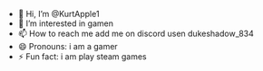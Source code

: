 - 👋 Hi, I’m @KurtApple1
- 👀 I’m interested in gamen
- 📫 How to reach me add me on discord usen dukeshadow_834
- 😄 Pronouns: i am a gamer
- ⚡ Fun fact: i am play steam games

<!---
KurtApple1/KurtApple1 is a ✨ special ✨ repository because its `README.md` (this file) appears on your GitHub profile.
You can click the Preview link to take a look at your changes.
--->
